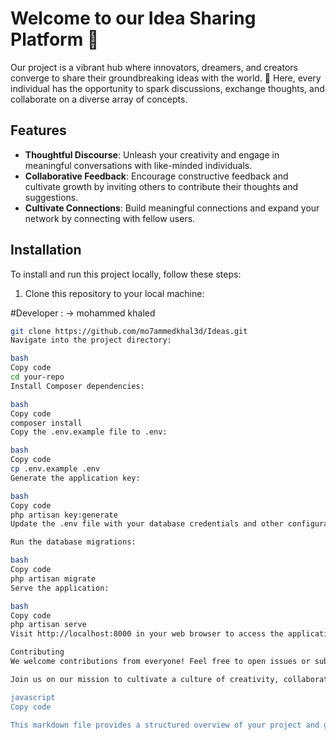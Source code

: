 # Welcome to our Idea Sharing Platform 🌟

Our project is a vibrant hub where innovators, dreamers, and creators converge to share their groundbreaking ideas with the world. 🚀 Here, every individual has the opportunity to spark discussions, exchange thoughts, and collaborate on a diverse array of concepts.

## Features

- **Thoughtful Discourse**: Unleash your creativity and engage in meaningful conversations with like-minded individuals.
- **Collaborative Feedback**: Encourage constructive feedback and cultivate growth by inviting others to contribute their thoughts and suggestions.
- **Cultivate Connections**: Build meaningful connections and expand your network by connecting with fellow users.

## Installation

To install and run this project locally, follow these steps:

1. Clone this repository to your local machine:

#Developer : -> mohammed khaled 
   ```bash
   git clone https://github.com/mo7ammedkhal3d/Ideas.git
Navigate into the project directory:

bash
Copy code
cd your-repo
Install Composer dependencies:

bash
Copy code
composer install
Copy the .env.example file to .env:

bash
Copy code
cp .env.example .env
Generate the application key:

bash
Copy code
php artisan key:generate
Update the .env file with your database credentials and other configurations.

Run the database migrations:

bash
Copy code
php artisan migrate
Serve the application:

bash
Copy code
php artisan serve
Visit http://localhost:8000 in your web browser to access the application.

Contributing
We welcome contributions from everyone! Feel free to open issues or submit pull requests to help improve our Idea Sharing Platform.

Join us on our mission to cultivate a culture of creativity, collaboration, and boundless exploration. Together, let's turn ideas into reality! 🌈✨

javascript
Copy code

This markdown file provides a structured overview of your project and guides users through
